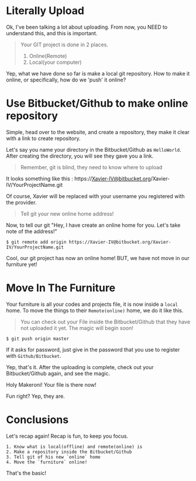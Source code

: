 # Literally Upload

Ok, I've been talking a lot about uploading. From now, you NEED to understand this, and this is important.

>Your GIT project is done in 2 places.
>1. Online(Remote)
>2. Local(your computer)

Yep, what we have done so far is make a local git repository. How to make it online, or specifically, how do we 'push' it online?

# Use Bitbucket/Github to make online repository

Simple, head over to the website, and create a repository, they make it clear with a link to create repository.

Let's say you name your directory in the Bitbucket/Github as `HelloWorld`. After creating the directory, you will see they gave you a link. 

>Remember, git is blind, they need to know where to upload

It looks something like this : https://Xavier-IV@bitbucket.org/Xavier-IV/YourProjectName.git

Of course, Xavier will be replaced with your username you registered with the provider.

>Tell git your new online home address!

Now, to tell our git "Hey, I have create an online home for you. Let's take note of the address!"

	$ git remote add origin https://Xavier-IV@bitbucket.org/Xavier-IV/YourProjectName.git


Cool, our git project has now an online home! BUT, we have not move in our furniture yet!

# Move In The Furniture

Your furniture is all your codes and projects file, it is now inside a `local` home. To move the things to their `Remote(online)` home, we do it like this.

>You can check out your File inside the Bitbucket/Github that they have not uploaded it yet. The magic will begin soon!

	$ git push origin master

If it asks for password, just give in the password that you use to register with `Github/Bitbucket`.

Yep, that's it. After the uploading is complete, check out your Bitbucket/Github again, and see the magic.

Holy Makeroni! Your file is there now!

Fun right? Yep, they are.

# Conclusions

Let's recap again! Recap is fun, to keep you focus.

	1. Know what is local(offline) and remote(online) is
	2. Make a repository inside the Bitbucket/Github
	3. Tell git of his new `online` home
	4. Move the `furniture` online!

That's the basic!
